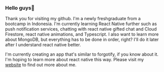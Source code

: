 ### Hello guys👋

Thank you for visiting my github. I'm a newly freshgraduate from a bootcamp in Indonesia. I'm currently learning React Native further such as push notification services, chatting with react native gifted chat and Cloud Firestore, react native animations, and Typescript. I also want to learn more about MongoDB, but everything has to be done in order, right? I'll do it later after I understand react native better. 

I'm currently creating an app that's similar to forgotify, if you know about it. I'm hoping to learn more about react native this way. Please visit my [website](https://afnabdillah.github.io) to find out more about me.

<!--
**afnabdillah/afnabdillah** is a ✨ _special_ ✨ repository because its `README.md` (this file) appears on your GitHub profile.

Here are some ideas to get you started:

- 🔭 I’m currently working on ...
- 🌱 I’m currently learning ...
- 👯 I’m looking to collaborate on ...
- 🤔 I’m looking for help with ...
- 💬 Ask me about ...
- 📫 How to reach me: ...
- 😄 Pronouns: ...
- ⚡ Fun fact: ...
-->
